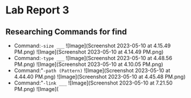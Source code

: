 # Lab Report 3
## Researching Commands for find
- Command:`-size ___`
![Image](Screenshot 2023-05-10 at 4.15.49 PM.png)
![Image](Screenshot 2023-05-10 at 4.14.49 PM.png)
- Command:`-type ___`
![Image](Screenshot 2023-05-10 at 4.48.56 PM.png)
![Image](Screenshot 2023-05-10 at 4.10.05 PM.png)
- Command:"`-path (Pattern)`
![Image](Screenshot 2023-05-10 at 4.44.40 PM.png)
![Image](Screenshot 2023-05-10 at 4.45.48 PM.png)
- Command:"`-link ___`
![Image](Screenshot 2023-05-10 at 7.21.50 PM.png)
![Image](
